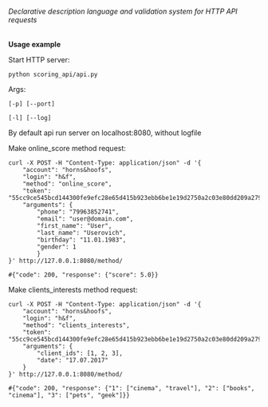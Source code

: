 
###### Declarative description language and validation system for HTTP API requests

**Usage example**

Start HTTP server:
```
python scoring_api/api.py
```
Args:
```
[-p] [--port]

[-l] [--log]
```
By default api run server on localhost:8080, without logfile

Make online_score method request:
```
curl -X POST -H "Content-Type: application/json" -d '{
    "account": "horns&hoofs",
    "login": "h&f",
    "method": "online_score",
    "token": "55cc9ce545bcd144300fe9efc28e65d415b923ebb6be1e19d2750a2c03e80dd209a27954dca045e5bb12418e7d89b6d718a9e35af34e14e1d5bcd5a08f21fc95",
    "arguments": {
        "phone": "79963852741",
        "email": "user@domain.com",
        "first_name": "User",
        "last_name": "Userovich",
        "birthday": "11.01.1983",
        "gender": 1
        }
}' http://127.0.0.1:8080/method/ 

#{"code": 200, "response": {"score": 5.0}}
```
Make clients_interests method request:
```
curl -X POST -H "Content-Type: application/json" -d '{
    "account": "horns&hoofs",
    "login": "h&f",
    "method": "clients_interests",
    "token": "55cc9ce545bcd144300fe9efc28e65d415b923ebb6be1e19d2750a2c03e80dd209a27954dca045e5bb12418e7d89b6d718a9e35af34e14e1d5bcd5a08f21fc95",
    "arguments": {
        "client_ids": [1, 2, 3],
        "date": "17.07.2017"
    }
}' http://127.0.0.1:8080/method/

#{"code": 200, "response": {"1": ["cinema", "travel"], "2": ["books", "cinema"], "3": ["pets", "geek"]}}
```
